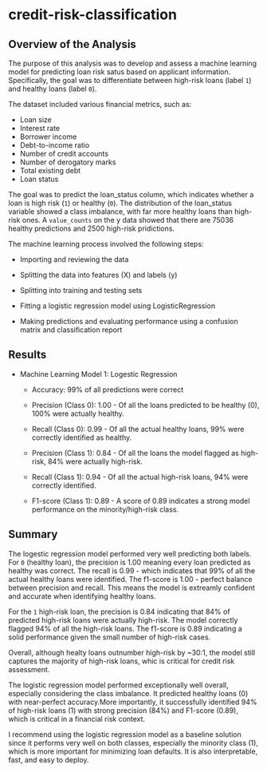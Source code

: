 # credit-risk-classification

## Overview of the Analysis

The purpose of this analysis was to develop and assess a machine learning model for predicting loan risk satus based on applicant information. Specifically, the goal was to differentiate between high-risk loans (label `1`) and healthy loans (label `0`). 

The dataset included various financial metrics, such as:
* Loan size
* Interest rate
* Borrower income
* Debt-to-income ratio
* Number of credit accounts
* Number of derogatory marks
* Total existing debt
* Loan status 

The goal was to predict the loan_status column, which indicates whether a loan is high risk (`1`) or healthy (`0`). The distribution of the loan_status variable showed a class imbalance, with far more healthy loans than high-risk ones. A `value_counts` on the y data showed that there are 75036 healthy predictions and 2500 high-risk pridictions. 

The machine learning process involved the following steps:

* Importing and reviewing the data

* Splitting the data into features (X) and labels (y)

* Splitting into training and testing sets

* Fitting a logistic regression model using LogisticRegression

* Making predictions and evaluating performance using a confusion matrix and classification report

## Results

* Machine Learning Model 1: Logestic Regression
    * Accuracy: 99% of all predictions were correct 

    * Precision (Class 0): 1.00 - Of all the loans predicted to be healthy (0), 100% were actually healthy.

    * Recall (Class 0): 0.99 - Of all the actual healthy loans, 99% were correctly identified as healthy.

    * Precision (Class 1): 0.84 - Of all the loans the model flagged as high-risk, 84% were actually high-risk.

    * Recall (Class 1): 0.94 - Of all the actual high-risk loans, 94% were correctly identified.

    * F1-score (Class 1): 0.89 - A score of 0.89 indicates a strong model performance on the minority/high-risk class. 

## Summary 

The logestic regression model performed very well predicting both labels. For `0` (healthy loan), the precision is 1.00 meaning every loan predicted as healthy was correct. The recall is 0.99 - which indicates that 99% of all the actual healthy loans were identified. The f1-score is 1.00 - perfect balance between precision and recall. This means the model is extreamly confident and accurate when identifying healthy loans. 

For the `1` high-risk loan, the precision is 0.84 indicating that 84% of predicted high-risk loans were actually high-risk. The model correctly flagged 94% of all the high-risk loans. The f1-score is 0.89 indicating a solid performance given the small number of high-risk cases. 

Overall, although healty loans outnumber high-risk by ~30:1, the model still captures the majority of high-risk loans, whic is critical for credit risk assessment.

The logistic regression model performed exceptionally well overall, especially considering the class imbalance. It predicted healthy loans (0) with near-perfect accuracy.More importantly, it successfully identified 94% of high-risk loans (1) with strong precision (84%) and F1-score (0.89), which is critical in a financial risk context.

I recommend using the logistic regression model as a baseline solution since it performs very well on both classes, especially the minority class (1), which is more important for minimizing loan defaults. It is also interpretable, fast, and easy to deploy. 



